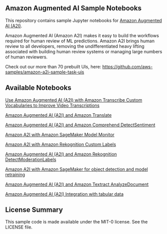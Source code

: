## Amazon Augmented AI Sample Notebooks

This repository contains sample Jupyter notebooks for [Amazon Augmented AI (A2I)](https://aws.amazon.com/augmented-ai/).

Amazon Augmented AI (Amazon A2I) makes it easy to build the workflows required for human review of ML predictions. Amazon A2I brings human review to all developers, removing the undifferentiated heavy lifting associated with building human review systems or managing large numbers of human reviewers.

Check out our more than 70 prebuilt UIs, here: https://github.com/aws-samples/amazon-a2i-sample-task-uis

## Available Notebooks

[Use Amazon Augmented AI (A2I) with Amazon Transcribe Custom Vocabularies to Improve Video Transcriptions](https://github.com/aws-samples/amazon-a2i-sample-jupyter-notebooks/blob/master/A2I-Video-Transcription-with-Amazon-Transcribe.ipynb)

[Amazon Augmented AI (A2I) and Amazon Translate](https://github.com/aws-samples/amazon-a2i-sample-jupyter-notebooks/blob/master/Amazon%20Augmented%20AI%20(A2I)%20and%20Amazon%20Translate.ipynb)

[Amazon Augmented AI (A2I) and Amazon Comprehend DetectSentiment](https://github.com/aws-samples/amazon-a2i-sample-jupyter-notebooks/blob/master/Amazon%20Augmented%20AI%20(A2I)%20and%20Comprehend%20DetectSentiment.ipynb)

[Amazon A2I with Amazon SageMaker Model Monitor](https://github.com/aws-samples/amazon-a2i-sample-jupyter-notebooks/blob/master/Amazon-A2I-with-Amazon-SageMaker-Model-Monitor.ipynb)

[Amazon A2I with Amazon Rekognition Custom Labels](https://github.com/aws-samples/amazon-a2i-sample-jupyter-notebooks/blob/master/Amazon-A2I-Rekognition-Custom-Label.ipynb)

[Amazon Augmented AI (A2I) and Amazon Rekognition DetectModerationLabels](https://github.com/aws-samples/amazon-a2i-sample-jupyter-notebooks/blob/master/Amazon%20Augmented%20AI%20(A2I)%20and%20Rekognition%20DetectModerationLabels.ipynb)

[Amazon A2I with Amazon SageMaker for object detection and model retraining](https://github.com/aws-samples/amazon-a2i-sample-jupyter-notebooks/blob/master/Amazon%20A2I%20with%20Amazon%20SageMaker%20for%20object%20detection%20and%20model%20retraining.ipynb)

[Amazon Augmented AI (A2I) and Amazon Textract AnalyzeDocument](https://github.com/aws-samples/amazon-a2i-sample-jupyter-notebooks/blob/master/Amazon%20Augmented%20AI%20(A2I)%20and%20Textract%20AnalyzeDocument.ipynb)

[Amazon Augmented AI (A2I) Integration with tabular data](https://github.com/aws-samples/amazon-a2i-sample-jupyter-notebooks/blob/master/Amazon%20Augmented%20AI%20(Amazon%20A2I)%20Integration%20with%20tabular%20data.ipynb)

## License Summary

This sample code is made available under the MIT-0 license. See the LICENSE file.
